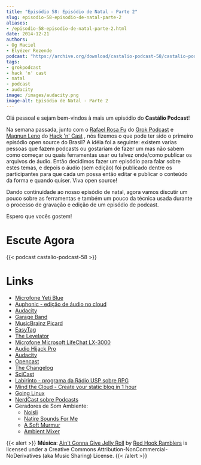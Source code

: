 ```yaml
---
title: "Episódio 58: Episódio de Natal - Parte 2"
slug: episodio-58-episodio-de-natal-parte-2
aliases:
- /episodio-58-episodio-de-natal-parte-2.html
date: 2014-12-21
authors:
- Og Maciel
- Elyézer Rezende
podcast: "https://archive.org/download/castalio-podcast-58/castalio-podcast-58.mp3"
tags:
- grokpodcast
- hack 'n' cast
- natal
- podcast
- audacity
image: /images/audacity.png
image-alt: Episódio de Natal - Parte 2
---
```


Olá pessoal e sejam bem-vindos à mais um episódio do **Castálio
Podcast**!

Na semana passada, junto com o [Rafael Rosa
Fu](https://twitter.com/rafaelrosafu) do [Grok Podcast](http://grokpodcast.com)
e [Magnun Leno](https://twitter.com/mind_bend) do [Hack \'n\'
Cast](http://mindbending.org/pt/category/hack-n-cast) , nós fizemos o que pode
ter sido o primeiro episódio open source do Brasil? A idéia foi
a seguinte: existem varias pessoas que fazem podcasts ou gostariam de
fazer um mas não sabem como começar ou quais ferramentas usar ou talvez
onde/como publicar os arquivos de áudio. Então decidimos fazer um
episódio para falar sobre estes temas, e depois o áudio (sem edição) foi
publicado dentre os participantes para que cada um possa então editar e
publicar o conteúdo da forma e quando quiser. Viva open source!

Dando continuidade ao nosso episódio de natal, agora vamos discutir um
pouco sobre as ferramentas e também um pouco da técnica usada durante o
processo de gravação e edição de um episódio de podcast.

Espero que vocês gostem!

# Escute Agora

{{< podcast castalio-podcast-58 >}}

# Links

- [Microfone Yeti Blue](http://www.amazon.com/Blue-Microphones-Yeti-USB-Microphone/dp/B002VA464S/ref=sr_1_1?s=electronics&ie=UTF8&qid=1418434997&sr=1-1&keywords=yeti+blue+mic)
- [Auphonic - edição de áudio no cloud](https://auphonic.com/)
- [Audacity](http://audacity.sourceforge.net/?lang=pt-BR)
- [Garage Band](https://www.apple.com/br/mac/garageband/)
- [MusicBrainz Picard](https://picard.musicbrainz.org/)
- [EasyTag](https://wiki.gnome.org/Apps/EasyTAG)
- [The Levelator](http://web.archive.org/web/20130729204551id_/http://www.conversationsnetwork.org/levelator/)
- [Microfone Microsoft LifeChat LX-3000](http://www.amazon.com/s/ref=nb_sb_noss?url=search-alias%3Daps&field-keywords=microsoft+lx+3000)
- [Audio Hijack Pro](http://rogueamoeba.com/audiohijackpro/)
- [Audacity](http://audacity.sourceforge.net/?lang=pt-BR)
- [Opencast](http://tecnologiaaberta.com.br)
- [The Changelog](http://thechangelog.com)
- [SciCast](http://scicast.com.br/)
- [Labirinto - programa da Rádio USP sobre RPG](http://www.prisioneirosdaimaginacao.com.br/)
- [Mind the Cloud - Create your static blog in 1 hour](http://blog.mindthecloud.com/2014/08/31/create-your-static-blog-from-scratch-in-1-hour.html)
- [Going Linux](http://goinglinux.com/)
- [NerdCast sobre Podcasts](http://jovemnerd.com.br/nerdcast/nerdcast-440-making-of-podcasts/)
- Geradores de Som Ambiente:
    - [Noisli](http://www.noisli.com/)
    - [Natire Sounds For Me](http://naturesoundsfor.me/)
    - [A Soft Murmur](http://asoftmurmur.com/)
    - [Ambient Mixer](http://www.ambient-mixer.com/)

{{< alert >}}
**Música**: [Ain\'t Gonna Give Jelly
Roll](http://freemusicarchive.org/music/Red_Hook_Ramblers/Live__WFMU_on_Antique_Phonograph_Music_Program_with_MAC_Feb_8_2011/Red_Hook_Ramblers_-_12_-_Aint_Gonna_Give_Jelly_Roll)
by [Red Hook Ramblers](http://www.redhookramblers.com/) is licensed under a
Creative Commons Attribution-NonCommercial-NoDerivatives (aka Music Sharing)
License.
{{< /alert >}}
